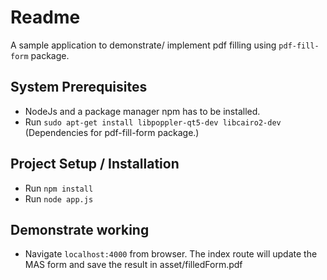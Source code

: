 
# Readme

A sample application to demonstrate/ implement pdf filling using `pdf-fill-form` package.

## System Prerequisites
- NodeJs and a package manager npm has to be installed.
- Run `sudo apt-get install libpoppler-qt5-dev libcairo2-dev`
(Dependencies for pdf-fill-form package.)

## Project Setup / Installation
- Run `npm install`
- Run `node app.js`

## Demonstrate working
- Navigate `localhost:4000` from browser.
The index route will update the MAS form and save the result in asset/filledForm.pdf

